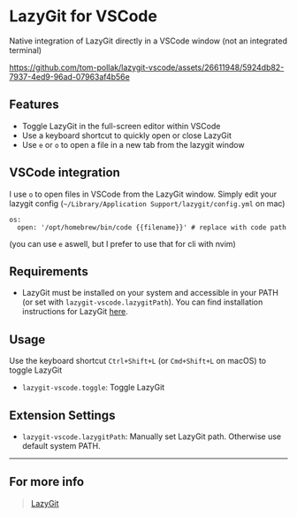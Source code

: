 # LazyGit for VSCode

Native integration of LazyGit directly in a VSCode window (not an integrated terminal)

https://github.com/tom-pollak/lazygit-vscode/assets/26611948/5924db82-7937-4ed9-96ad-07963af4b56e


## Features

- Toggle LazyGit in the full-screen editor within VSCode
- Use a keyboard shortcut to quickly open or close LazyGit
- Use `e` or `o` to open a file in a new tab from the lazygit window

## VSCode integration

I use `o` to open files in VSCode from the LazyGit window. Simply edit your lazygit config (`~/Library/Application Support/lazygit/config.yml` on mac)

```
os:
  open: '/opt/homebrew/bin/code {{filename}}' # replace with code path
```

(you can use `e` aswell, but I prefer to use that for cli with nvim)

## Requirements

- LazyGit must be installed on your system and accessible in your PATH (or set with `lazygit-vscode.lazygitPath`). You can find installation instructions for LazyGit [here](https://github.com/jesseduffield/lazygit#installation).

## Usage

Use the keyboard shortcut `Ctrl+Shift+L` (or `Cmd+Shift+L` on macOS) to toggle LazyGit

- `lazygit-vscode.toggle`: Toggle LazyGit

## Extension Settings

- `lazygit-vscode.lazygitPath`: Manually set LazyGit path. Otherwise use default system PATH.

---

## For more info

> [LazyGit](https://github.com/jesseduffield/lazygit)
